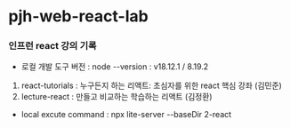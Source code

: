 # pjh-web-react-lab
### 인프런 react 강의 기록
- 로컬 개발 도구 버전 : node --version : v18.12.1 / 8.19.2
1. react-tutorials : 누구든지 하는 리액트: 초심자를 위한 react 핵심 강좌 (김민준)
2. lecture-react : 만들고 비교하는 학습하는 리액트 (김정환)
* local excute command : npx lite-server --baseDir 2-react
